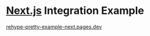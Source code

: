 # [Next.js](https://nextjs.org) Integration Example

[rehype-pretty-example-next.pages.dev](https://rehype-pretty-example-next.pages.dev)
